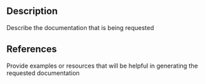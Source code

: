 ## Description
Describe the documentation that is being requested

## References
Provide examples or resources that will be helpful in generating the requested documentation
